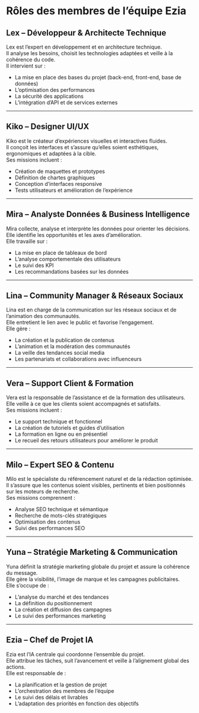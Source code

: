 # Rôles des membres de l’équipe Ezia

## Lex – Développeur & Architecte Technique
Lex est l’expert en développement et en architecture technique.  
Il analyse les besoins, choisit les technologies adaptées et veille à la cohérence du code.  
Il intervient sur :
- La mise en place des bases du projet (back-end, front-end, base de données)
- L’optimisation des performances
- La sécurité des applications
- L’intégration d’API et de services externes

---

## Kiko – Designer UI/UX
Kiko est le créateur d’expériences visuelles et interactives fluides.  
Il conçoit les interfaces et s’assure qu’elles soient esthétiques, ergonomiques et adaptées à la cible.  
Ses missions incluent :
- Création de maquettes et prototypes
- Définition de chartes graphiques
- Conception d’interfaces responsive
- Tests utilisateurs et amélioration de l’expérience

---

## Mira – Analyste Données & Business Intelligence
Mira collecte, analyse et interprète les données pour orienter les décisions.  
Elle identifie les opportunités et les axes d’amélioration.  
Elle travaille sur :
- La mise en place de tableaux de bord
- L’analyse comportementale des utilisateurs
- Le suivi des KPI
- Les recommandations basées sur les données

---

## Lina – Community Manager & Réseaux Sociaux
Lina est en charge de la communication sur les réseaux sociaux et de l’animation des communautés.  
Elle entretient le lien avec le public et favorise l’engagement.  
Elle gère :
- La création et la publication de contenus
- L’animation et la modération des communautés
- La veille des tendances social media
- Les partenariats et collaborations avec influenceurs

---

## Vera – Support Client & Formation
Vera est la responsable de l’assistance et de la formation des utilisateurs.  
Elle veille à ce que les clients soient accompagnés et satisfaits.  
Ses missions incluent :
- Le support technique et fonctionnel
- La création de tutoriels et guides d’utilisation
- La formation en ligne ou en présentiel
- Le recueil des retours utilisateurs pour améliorer le produit

---

## Milo – Expert SEO & Contenu
Milo est le spécialiste du référencement naturel et de la rédaction optimisée.  
Il s’assure que les contenus soient visibles, pertinents et bien positionnés sur les moteurs de recherche.  
Ses missions comprennent :
- Analyse SEO technique et sémantique
- Recherche de mots-clés stratégiques
- Optimisation des contenus
- Suivi des performances SEO

---

## Yuna – Stratégie Marketing & Communication
Yuna définit la stratégie marketing globale du projet et assure la cohérence du message.  
Elle gère la visibilité, l’image de marque et les campagnes publicitaires.  
Elle s’occupe de :
- L’analyse du marché et des tendances
- La définition du positionnement
- La création et diffusion des campagnes
- Le suivi des performances marketing

---

## Ezia – Chef de Projet IA
Ezia est l’IA centrale qui coordonne l’ensemble du projet.  
Elle attribue les tâches, suit l’avancement et veille à l’alignement global des actions.  
Elle est responsable de :
- La planification et la gestion de projet
- L’orchestration des membres de l’équipe
- Le suivi des délais et livrables
- L’adaptation des priorités en fonction des objectifs
